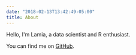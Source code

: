 ```yaml
---
date: "2018-02-13T13:42:49-05:00"
title: About
---
```


Hello, I'm Lamia, a data scientist and R enthusiast.

You can find me on [GitHub](https://github.com/lz01).

